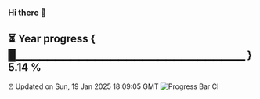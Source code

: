 ### Hi there 👋
⏳ Year progress { █▁▁▁▁▁▁▁▁▁▁▁▁▁▁▁▁▁▁▁▁▁▁▁▁▁▁▁▁▁ } 5.14 %
---
⏰ Updated on Sun, 19 Jan 2025 18:09:05 GMT
![Progress Bar CI](https://github.com/Moyi321/Moyi321/workflows/Progress%20Bar%20CI/badge.svg)
